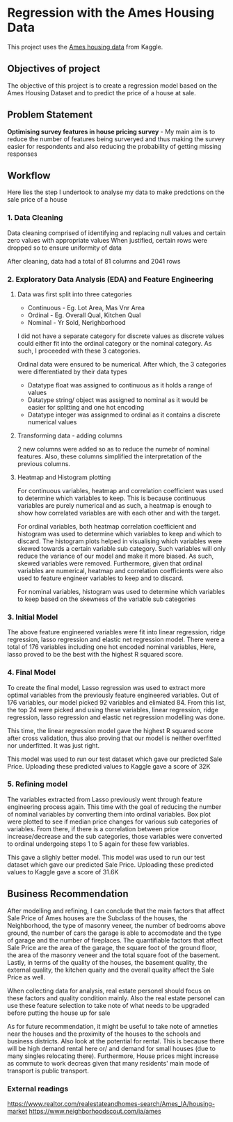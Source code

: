 # Regression with the Ames Housing Data

This project uses the [Ames housing data](https://www.kaggle.com/c/house-prices-advanced-regression-techniques) from Kaggle.

## Objectives of project

The objective of this project is to create a regression model based on the Ames Housing Dataset and to predict the price of a house at sale.

## Problem Statement 

**Optimising survey features in house pricing survey** - My main aim is to reduce the number of features being surveryed and thus making the survey easier for respondents and also reducing the probability of getting missing responses 

## Workflow 

Here lies the step I undertook to analyse my data to make predctions on the sale price of a house 

### 1. Data Cleaning 

Data cleaning comprised of identifying and replacing null values and certain zero values with appropriate values 
When justified, certain rows were dropped so to ensure uniformity of data

  After cleaning, data had a total of 81 columns and 2041 rows

### 2. Exploratory Data Analysis (EDA) and Feature Engineering

1. Data was first split into three categories 
    - Continuous - Eg. Lot Area, Mas Vnr Area
    - Ordinal - Eg. Overall Qual, Kitchen Qual
    - Nominal - Yr Sold, Nerighborhood
 
    I did not have a separate category for discrete values as discrete values could either fit into the ordinal category or the nominal category. As such, I proceeded with these 3 categories. 
    
    Ordinal data were ensured to be numerical. After which, the 3 categories were differentiated by their data types 
    - Datatype float was assigned to continuous as it holds a range of values 
    - Datatype string/ object was assigned to nominal as it would be easier for splitting and one hot encoding 
    - Datatype integer was assignmed to ordinal as it contains a discrete numerical values
    
2. Transforming data - adding columns 
    
    2 new columns were added so as to reduce the numebr of nominal features. Also, these columns simplified the interpretation of the previous columns. 

3. Heatmap and Histogram plotting 

    For continuous variables, heatmap and correlation coefficient was used to determine which variables to keep. This is because continuous variables are purely numerical and as such, a heatmap is enough to show how correlated variables are with each other and with the target. 
    
    For ordinal variables, both heatmap correlation coefficient and histogram was used to determine which variables to keep and which to discard. 
    The histogram plots helped in visualising which variables were skewed towards a certain variable sub category. Such variables will only reduce the variance of our model and make it more biased. As such, skewed variables were removed. 
    Furthermore, given that ordinal variables are numerical, heatmap and correlation coefficients were also used to feature engineer variables to keep and to discard.
    
    For nominal variables, histogram was used to determine which variables to keep based on the skewness of the variable sub categories

### 3. Initial Model 

The above feature engineered variables were fit into linear regression, ridge regression, lasso regression and elastic net regression model. There were a total of 176 variables including one hot encoded nominal variables, Here, lasso proved to be the best with the highest R squared score. 

### 4. Final Model

To create the final model, Lasso regression was used to extract more optimal variables from the previously feature engineered variables. Out of 176 variables, our model picked 92 variables and elimiated 84. From this list, the top 24 were picked and using these variables, linear regression, ridge regression, lasso regression and elastic net regression modelling was done.
    
This time, the linear regression model gave the highest R squared score after cross validation, thus also proving that our model is neither overfitted nor underfitted. It was just right. 
     
This model was used to run our test dataset which gave our predicted Sale Price. Uploading these predicted values to Kaggle gave a score of 32K

### 5. Refining model

The variables extracted from Lasso previously went through feature engineering process again. This time with the goal of reducing the number of nominal variables by converting them into ordinal variables. Box plot were plotted to see if median price changes for various sub categories of variables. From there, if there is a correlation between price increase/decrease and the sub categories, those variables were converted to ordinal undergoing steps 1 to 5 again for these few variables. 

This gave a slighly better model. This model was used to run our test dataset which gave our predicted Sale Price. Uploading these predicted values to Kaggle gave a score of 31.6K

## Business Recommendation

After modelling and refining, I can conclude that the main factors that affect Sale Price of Ames houses are the Subclass of the houses, the Neighborhood, the type of masonry veneer, the number of bedrooms above ground, the number of cars the garage is able to accomodate and the type of garage and the number of fireplaces. The quantifiable factors that affect Sale Price are the area of the garage, the square foot of the ground floor, the area of the masonry veneer and the total square foot of the basement. Lastly, in terms of the quality of the houses, the basement quality,  the external quality, the kitchen quaity and the overall quality affect the Sale Price as well. 

When collecting data for analysis, real estate personel should focus on these factors and quality condition mainly. Also the real estate personel can use these feature selection to take note of what needs to be upgraded before putting the house up for sale 

As for future recommendation, it might be useful to take note of amneties near the houses and the proximity of the houses to the schools and business districts. Also look at the potential for rental. This is because there will be high demand rental here or/ and demand for small houses (due to many singles relocating there). Furthermore, House prices might increase as commute to work decreas given that many residents' main mode of transport is public transport. 

### External readings 
https://www.realtor.com/realestateandhomes-search/Ames_IA/housing-market 
https://www.neighborhoodscout.com/ia/ames
